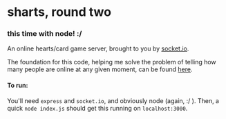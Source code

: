 # sharts, round two
### this time with node! :/

An online hearts/card game server, brought to you by [socket.io](http://socket.io).

The foundation for this code, helping me solve the problem of telling how many people are online at any given moment, can be found [here](https://github.com/socketio/chat-example).

#### To run:
You'll need `express` and `socket.io`, and obviously node (again, :/ ).
Then, a quick `node index.js` should get this running on `localhost:3000`.
